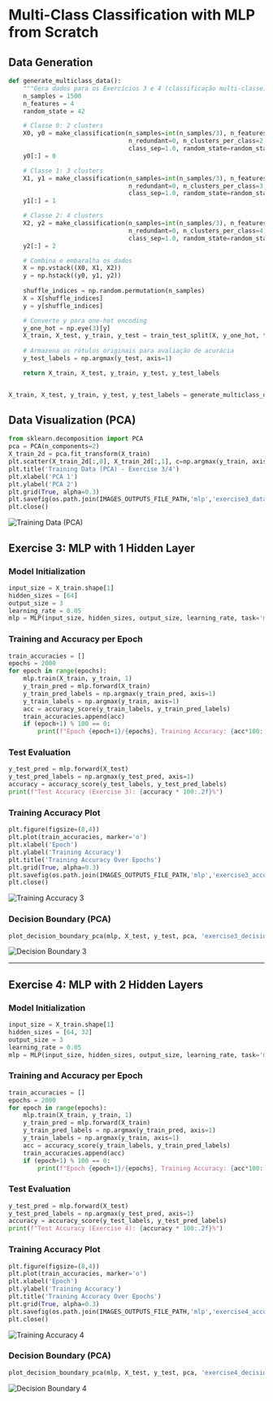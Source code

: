 # Multi-Class Classification with MLP from Scratch

## Data Generation

```python
def generate_multiclass_data():
    """Gera dados para os Exercícios 3 e 4 (classificação multi-classe)."""
    n_samples = 1500
    n_features = 4
    random_state = 42

    # Classe 0: 2 clusters
    X0, y0 = make_classification(n_samples=int(n_samples/3), n_features=n_features, n_informative=n_features,
                                 n_redundant=0, n_clusters_per_class=2, flip_y=0.01,
                                 class_sep=1.0, random_state=random_state)
    y0[:] = 0

    # Classe 1: 3 clusters
    X1, y1 = make_classification(n_samples=int(n_samples/3), n_features=n_features, n_informative=n_features,
                                 n_redundant=0, n_clusters_per_class=3, flip_y=0.01,
                                 class_sep=1.0, random_state=random_state + 1)
    y1[:] = 1

    # Classe 2: 4 clusters
    X2, y2 = make_classification(n_samples=int(n_samples/3), n_features=n_features, n_informative=n_features,
                                 n_redundant=0, n_clusters_per_class=4, flip_y=0.01,
                                 class_sep=1.0, random_state=random_state + 2)
    y2[:] = 2

    # Combina e embaralha os dados
    X = np.vstack((X0, X1, X2))
    y = np.hstack((y0, y1, y2))
    
    shuffle_indices = np.random.permutation(n_samples)
    X = X[shuffle_indices]
    y = y[shuffle_indices]

    # Converte y para one-hot encoding
    y_one_hot = np.eye(3)[y]
    X_train, X_test, y_train, y_test = train_test_split(X, y_one_hot, test_size=0.2, random_state=random_state)
    
    # Armazena os rótulos originais para avaliação de acurácia
    y_test_labels = np.argmax(y_test, axis=1)

    return X_train, X_test, y_train, y_test, y_test_labels


X_train, X_test, y_train, y_test, y_test_labels = generate_multiclass_data()
```

## Data Visualization (PCA)

```python
from sklearn.decomposition import PCA
pca = PCA(n_components=2)
X_train_2d = pca.fit_transform(X_train)
plt.scatter(X_train_2d[:,0], X_train_2d[:,1], c=np.argmax(y_train, axis=1), cmap='viridis', alpha=0.6)
plt.title('Training Data (PCA) - Exercise 3/4')
plt.xlabel('PCA 1')
plt.ylabel('PCA 2')
plt.grid(True, alpha=0.3)
plt.savefig(os.path.join(IMAGES_OUTPUTS_FILE_PATH,'mlp','exercise3_data_pca.png'))
plt.close()
```

![Training Data (PCA)](../../assets/images/mlp/exercise3_data_pca.png)

## Exercise 3: MLP with 1 Hidden Layer

### Model Initialization

```python
input_size = X_train.shape[1]
hidden_sizes = [64]
output_size = 3
learning_rate = 0.05
mlp = MLP(input_size, hidden_sizes, output_size, learning_rate, task='multiclass')
```

### Training and Accuracy per Epoch

```python
train_accuracies = []
epochs = 2000
for epoch in range(epochs):
    mlp.train(X_train, y_train, 1)
    y_train_pred = mlp.forward(X_train)
    y_train_pred_labels = np.argmax(y_train_pred, axis=1)
    y_train_labels = np.argmax(y_train, axis=1)
    acc = accuracy_score(y_train_labels, y_train_pred_labels)
    train_accuracies.append(acc)
    if (epoch+1) % 100 == 0:
        print(f"Epoch {epoch+1}/{epochs}, Training Accuracy: {acc*100:.2f}%")
```

### Test Evaluation

```python
y_test_pred = mlp.forward(X_test)
y_test_pred_labels = np.argmax(y_test_pred, axis=1)
accuracy = accuracy_score(y_test_labels, y_test_pred_labels)
print(f"Test Accuracy (Exercise 3): {accuracy * 100:.2f}%")
```

### Training Accuracy Plot

```python
plt.figure(figsize=(8,4))
plt.plot(train_accuracies, marker='o')
plt.xlabel('Epoch')
plt.ylabel('Training Accuracy')
plt.title('Training Accuracy Over Epochs')
plt.grid(True, alpha=0.3)
plt.savefig(os.path.join(IMAGES_OUTPUTS_FILE_PATH,'mlp','exercise3_accuracy.png'))
plt.close()
```

![Training Accuracy 3](../../assets/images/mlp/exercise3_accuracy.png)

### Decision Boundary (PCA)

```python
plot_decision_boundary_pca(mlp, X_test, y_test, pca, 'exercise3_decision_boundary_pca.png')
```

![Decision Boundary 3](../../assets/images/mlp/exercise3_decision_boundary_pca.png)

---

## Exercise 4: MLP with 2 Hidden Layers

### Model Initialization

```python
input_size = X_train.shape[1]
hidden_sizes = [64, 32]
output_size = 3
learning_rate = 0.05
mlp = MLP(input_size, hidden_sizes, output_size, learning_rate, task='multiclass')
```

### Training and Accuracy per Epoch

```python
train_accuracies = []
epochs = 2000
for epoch in range(epochs):
    mlp.train(X_train, y_train, 1)
    y_train_pred = mlp.forward(X_train)
    y_train_pred_labels = np.argmax(y_train_pred, axis=1)
    y_train_labels = np.argmax(y_train, axis=1)
    acc = accuracy_score(y_train_labels, y_train_pred_labels)
    train_accuracies.append(acc)
    if (epoch+1) % 100 == 0:
        print(f"Epoch {epoch+1}/{epochs}, Training Accuracy: {acc*100:.2f}%")
```

### Test Evaluation

```python
y_test_pred = mlp.forward(X_test)
y_test_pred_labels = np.argmax(y_test_pred, axis=1)
accuracy = accuracy_score(y_test_labels, y_test_pred_labels)
print(f"Test Accuracy (Exercise 4): {accuracy * 100:.2f}%")
```

### Training Accuracy Plot

```python
plt.figure(figsize=(8,4))
plt.plot(train_accuracies, marker='o')
plt.xlabel('Epoch')
plt.ylabel('Training Accuracy')
plt.title('Training Accuracy Over Epochs')
plt.grid(True, alpha=0.3)
plt.savefig(os.path.join(IMAGES_OUTPUTS_FILE_PATH,'mlp','exercise4_accuracy.png'))
plt.close()
```

![Training Accuracy 4](../../assets/images/mlp/exercise4_accuracy.png)

### Decision Boundary (PCA)

```python
plot_decision_boundary_pca(mlp, X_test, y_test, pca, 'exercise4_decision_boundary_pca.png')
```

![Decision Boundary 4](../../assets/images/mlp/exercise4_decision_boundary_pca.png)

